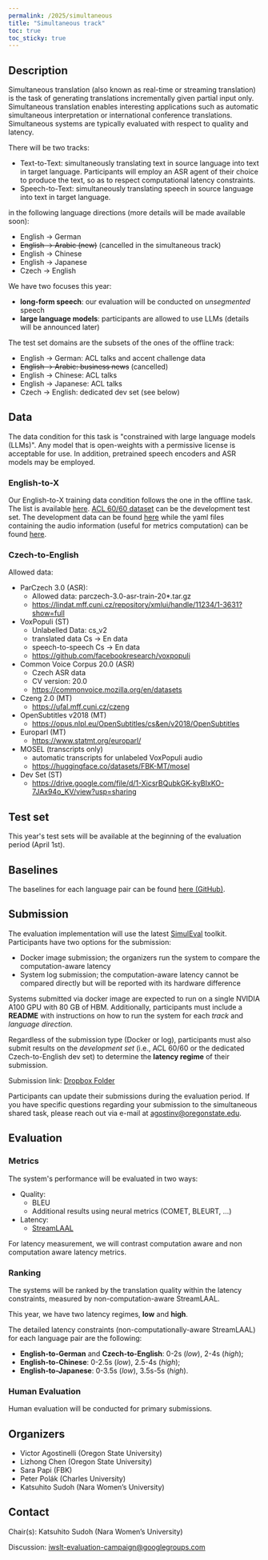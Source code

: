 ```yaml
---
permalink: /2025/simultaneous
title: "Simultaneous track"
toc: true
toc_sticky: true
---
```


<!--
Markdown notes: comments can be formed as in this example;
bulleted lines start with a - ;
if you want to have a line break either put a blank line in between the text or leave two spaces at the end of the line
-->

## Description
<!-- Description the task, the languages, and the type of data -->

Simultaneous translation (also known as real-time or streaming translation) is the task of generating translations incrementally given partial input only.
Simultaneous translation enables interesting applications such as automatic simultaneous interpretation or international conference translations.
Simultaneous systems are typically evaluated with respect to quality and latency.

There will be two tracks:
- Text-to-Text: simultaneously translating text in source language into text in target language. Participants will employ an ASR agent of their choice to produce the text, so as to respect computational latency constraints.
- Speech-to-Text: simultaneously translating speech in source language into text in target language.

in the following language directions (more details will be made available soon):

- English -> German
- ~~English -> Arabic (new)~~ (cancelled in the simultaneous track)
- English -> Chinese
- English -> Japanese
- Czech -> English

We have two focuses this year: 
- **long-form speech**: our evaluation will be conducted on *unsegmented* speech
- **large language models**: participants are allowed to use LLMs (details will be announced later)

The test set domains are the subsets of the ones of the offline track:
- English -> German: ACL talks and accent challenge data
- ~~English -> Arabic: business news~~ (cancelled)
- English -> Chinese: ACL talks
- English -> Japanese: ACL talks
- Czech -> English: dedicated dev set (see below)

## Data
<!-- Details description of the data and links to download -->
The data condition for this task is "constrained with large language models (LLMs)". Any model that is open-weights with a permissive license is acceptable for use. In addition, pretrained speech encoders and ASR models may be employed. 

### English-to-X
Our English-to-X training data condition follows the one in the offline task.
The list is available [here](https://iwslt.org/2025/offline#training-data-and-data-conditions).
[ACL 60/60 dataset](https://aclanthology.org/2023.iwslt-1.2/) can be the development test set.
The development data can be found [here](https://aclanthology.org/attachments/2023.iwslt-1.2.dataset.zip) while the yaml files containing the audio information (useful for metrics computation) can be found [here](https://fbk.sharepoint.com/:u:/s/MTUnit/ETIMufobKrxLqfePQCvss8gBJ-2QMsFBJGqfJQEepGETfQ?e=HGwB6x).

### Czech-to-English

Allowed data:

- ParCzech 3.0 (ASR): 
  - Allowed data: parczech-3.0-asr-train-20*.tar.gz
  - https://lindat.mff.cuni.cz/repository/xmlui/handle/11234/1-3631?show=full 
- VoxPopuli (ST)
  - Unlabelled Data: cs_v2
  - translated data Cs -> En data
  - speech-to-speech Cs -> En data
  - https://github.com/facebookresearch/voxpopuli
- Common Voice Corpus 20.0 (ASR)
  - Czech ASR data
  - CV version: 20.0
  - https://commonvoice.mozilla.org/en/datasets
- Czeng 2.0 (MT)
  - https://ufal.mff.cuni.cz/czeng
- OpenSubtitles v2018 (MT)
  - https://opus.nlpl.eu/OpenSubtitles/cs&en/v2018/OpenSubtitles 
- Europarl (MT)
  - https://www.statmt.org/europarl/ 
- MOSEL (transcripts only)
  - automatic transcripts for unlabeled VoxPopuli audio
  - https://huggingface.co/datasets/FBK-MT/mosel 
- Dev Set	(ST)
  - https://drive.google.com/file/d/1-XicsrBQubkGK-kyBIxKO-7JAx94o_KV/view?usp=sharing 

## Test set
This year's test sets will be available at the beginning of the evaluation period (April 1st).

## Baselines
<!-- Links to the baselines to be used (descriptions, publications and/or links to models, code) -->

The baselines for each language pair can be found 
[here (GitHub)](https://github.com/pe-trik/iwslt25-baselines/tree/master/experiments/acl6060_dev/de/fixed_segmenter).

## Submission
<!-- Description of expected submission format and submission instructions -->
The evaluation implementation will use the latest [SimulEval](https://github.com/facebookresearch/SimulEval) toolkit.
Participants have two options for the submission:
- Docker image submission; the organizers run the system to compare the computation-aware latency
- System log submission; the computation-aware latency cannot be compared directly but will be reported with its hardware difference

Systems submitted via docker image are expected to run on a single NVIDIA A100 GPU with 80 GB of HBM. Additionally, participants must include a **README** with instructions on how to run the system for each *track* and *language direction*.

Regardless of the submission type (Docker or log), participants must also submit results on the *development set* (i.e., ACL 60/60 or the dedicated Czech-to-English dev set) to determine the **latency regime** of their submission.

Submission link: [Dropbox Folder](https://www.dropbox.com/scl/fo/i4uh2wjrqbwedj9162gpo/AIVYqmU6Uf7IV_eRd7puMuk?rlkey=ds6qj1fmwocn32sq27m8atjdl&st=6aj128kv&dl=0)

Participants can update their submissions during the evaluation period. If you have specific questions regarding your submission to the simultaneous shared task, please reach out via e-mail at agostinv@oregonstate.edu.

## Evaluation
<!-- Description of metrics used for evaluation, what the official ranking is based on, links to evaluation scripts -->

### Metrics
The system's performance will be evaluated in two ways:

- Quality:
  - BLEU
  - Additional results using neural metrics (COMET, BLEURT, …)
- Latency:
  - [StreamLAAL](https://github.com/hlt-mt/FBK-fairseq/blob/master/fbk_works/STREAMATT_STREAMLAAL.md)

For latency measurement, we will contrast computation aware and non computation aware latency metrics.

### Ranking
The systems will be ranked by the translation quality within the latency constraints, measured by non-computation-aware StreamLAAL.

This year, we have two latency regimes, **low** and **high**. 

The detailed latency constraints (non-computationally-aware StreamLAAL) for each language pair are the following:
- **English-to-German** and **Czech-to-English**: 0-2s (*low*), 2-4s (*high*);
- **English-to-Chinese**: 0-2.5s (*low*), 2.5-4s (*high*);
- **English-to-Japanese**: 0-3.5s (*low*), 3.5s-5s (*high*).

### Human Evaluation
Human evaluation will be conducted for primary submissions.

## Organizers
<!-- List of organizers' names and affiliations -->
- Victor Agostinelli (Oregon State University)
- Lizhong Chen (Oregon State University)
- Sara Papi (FBK)
- Peter Polák (Charles University)
- Katsuhito Sudoh (Nara Women’s University)

## Contact
<!-- Add chair(s) and their contact info, as well as standard google group -->
Chair(s): Katsuhito Sudoh (Nara Women’s University)

Discussion: <iwslt-evaluation-campaign@googlegroups.com>
